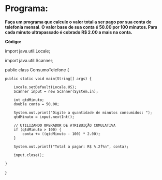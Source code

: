 <h1>Programa:</h1>

<b>Faça um programa que calcule o valor total a ser pago por sua conta de telefonia mensal.
O valor base de sua conta é 50.00 por 100 minutos. Para cada minuto ultrapassado é cobrado R$ 2.00 a mais na conta.

Código:</b>

import java.util.Locale;

import java.util.Scanner;

public class ConsumoTelefone {

	public static void main(String[] args) {
		
		Locale.setDefault(Locale.US);
		Scanner input = new Scanner(System.in);
		
		int qtdMinuto;
		double conta = 50.00;
		
		System.out.print("Digite a quantidade de minutos consumidos: ");
		qtdMinuto = input.nextInt();
		
		// UTILIZANDO OPERADOR DE ATRIBUIÇÃO CUMULATIVA
		if (qtdMinuto > 100) {
			conta += ((qtdMinuto - 100) * 2.00);
		}
		
		System.out.printf("Total a pagar: R$ %.2f%n", conta);
		
		input.close();

	}

}

